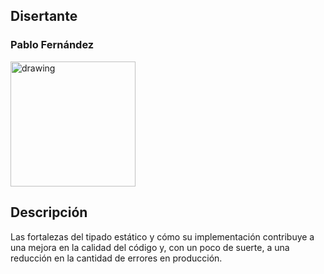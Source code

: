 ## Disertante

### Pablo Fernández

<img src="https://raw.githubusercontent.com/WebConfTech/website-2019/master/src/assets/images/speakers/pablo-fernandez.jpg" alt="drawing" width="200"/>

## Descripción

Las fortalezas del tipado estático y cómo su implementación contribuye a una mejora en la calidad del código y, con un poco de suerte, a una reducción en la cantidad de errores en producción.
